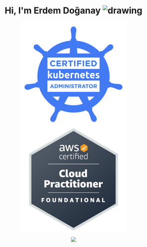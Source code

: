 <p align="center"> <h1 align="center"> Hi, I'm Erdem Doğanay <img src="https://c.tenor.com/Wx9IEmZZXSoAAAAi/hi.gif" alt="drawing" width="25"/></h1> 
</p>

<p align="center">
  <a href="https://www.credly.com/badges/aa1c714d-d7b5-4490-999c-f56978d327f2/public_url" target="_blank">
    <img align="center" src="https://github.com/erdemdoganayy/erdemdoganayy/blob/main/cka_from_cncfsite__281_29.png" alt="" />
  </a>
  <a href="https://www.credly.com/badges/c47d24d3-fd13-4c65-bd5d-ba4c7de735fa/public_url" target="_blank">
    <img align="center" src="https://github.com/erdemdoganayy/erdemdoganayy/blob/main/pc.png" alt="" />
  </a>

</p>
<p align="center">
<a href="https://www.linkedin.com/in/erdem-d-078445122/" target="_blank">
    <img align="center" src="https://img.shields.io/badge/LinkedIn-0077B5?style=for-the-badge&logo=linkedin&logoColor=white"  />
</a>
